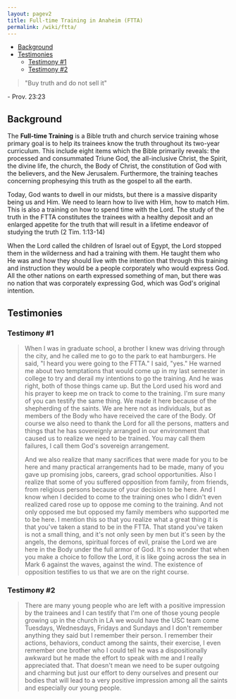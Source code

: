 ```yaml
---
layout: pagev2
title: Full-time Training in Anaheim (FTTA)
permalink: /wiki/ftta/
---
```

- [Background](#background)
- [Testimonies](#testimonies)
  - [Testimony #1](#testimony-1)
  - [Testimony #2](#testimony-2)

>"Buy truth and do not sell it"

\- Prov. 23:23

## Background

The **Full-time Training** is a Bible truth and church service training whose primary goal is to help its trainees know the truth throughout its two-year curriculum. This include eight items which the Bible primarily reveals: the processed and consummated Triune God, the all-inclusive Christ, the Spirit, the divine life, the church, the Body of Christ, the constitution of God with the believers, and the New Jerusalem. Furthermore, the training teaches concerning prophesying this truth as the gospel to all the earth.

Today, God wants to dwell in our midsts, but there is a massive disparity being us and Him. We need to learn how to live with Him, how to match Him. This is also a training on how to spend time with the Lord. The study of the truth in the FTTA constitutes the trainees with a healthy deposit and an enlarged appetite for the truth that will result in a lifetime endeavor of studying the truth (2 Tim. 1:13-14)

When the Lord called the children of Israel out of Egypt, the Lord stopped them in the wilderness and had a training with them. He taught them who He was and how they should live with the intention that through this training and instruction they would be a people corporately who would express God. All the other nations on earth expressed something of man, but there was no nation that was corporately expressing God, which was God's original intention. 

## Testimonies

### Testimony #1

> When I was in graduate school, a brother I knew was driving through the city, and he called me to go to the park to eat hamburgers. He said, "I heard you were going to the FTTA." I said, "yes." He warned me about two temptations that would come up in my last semester in college to try and derail my intentions to go the training. And he was right, both of those things came up. But the Lord used his word and his prayer to keep me on track to come to the training. I'm sure many of you can testify the same thing. We made it here because of the shepherding of the saints. We are here not as individuals, but as members of the Body who have received the care of the Body. Of course we also need to thank the Lord for all the persons, matters and things that he has sovereignly arranged in our environment that caused us to realize we need to be trained. You may call them failures, I call them God's sovereign arrangement.
>
>And we also realize that many sacrifices that were made for you to be here and many practical arrangements had to be made, many of you gave up promising jobs, careers, grad school opportunities. Also I realize that some of you suffered opposition from family, from friends, from religious persons because of your decision to be here. And I know when I decided to come to the training ones who I didn't even realized cared rose up to oppose me coming to the training. And not only opposed me but opposed my family members who supported me to be here. I mention this so that you realize what a great thing it is that you've taken a stand to be in the FTTA. That stand you've taken is not a small thing, and it's not only seen by men but it's seen by the angels, the demons, spiritual forces of evil, praise the Lord we are here in the Body under the full armor of God. It's no wonder that when you make a choice to follow the Lord, it is like going across the sea in Mark 6 against the waves, against the wind. The existence of opposition testifies to us that we are on the right course. 

### Testimony #2

>There are many young people who are left with a positive impression by the trainees and I can testify that I'm one of those young people growing up in the church in LA we would have the USC team come Tuesdays, Wednesdays, Fridays and Sundays and I don't remember anything they said but I remember their person. I remember their actions, behaviors, conduct among the saints, their exercise, I even remember one brother who I could tell he was a dispositionally awkward but he made the effort to speak with me and I really appreciated that. That doesn't mean we need to be super outgoing and charming but just our effort to deny ourselves and present our bodies that will lead to a very positive impression among all the saints and especially our young people.